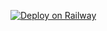[![Deploy on Railway](https://railway.app/button.svg)](https://railway.app/new/template/NlfOic?referralCode=QiBI6h)

